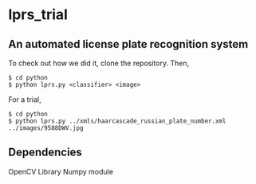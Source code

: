 # lprs_trial
## An automated license plate recognition system

To check out how we did it, clone the repository. Then,
```
$ cd python
$ python lprs.py <classifier> <image>
```

For a trial,
```
$ cd python
$ python lprs.py ../xmls/haarcascade_russian_plate_number.xml ../images/9588DWV.jpg
```
## Dependencies

OpenCV Library
Numpy module
